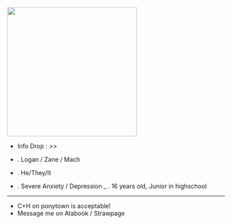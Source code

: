  <img src="https://i.pinimg.com/1200x/cc/22/e5/cc22e58331fe9a11d262382a04089f62.jpg" width="300"> 

- Info Drop : >>

- . Logan / Zane / Mach
- . He/They/It
- . Severe Anxiety / Depression
_ . 16 years old, Junior in highschool

--------------------------------

- C+H on ponytown is acceptable!
- Message me on Atabook / Strawpage
  
